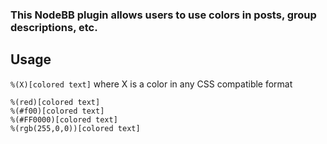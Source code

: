 ### This NodeBB plugin allows users to use colors in posts, group descriptions, etc.

## Usage
`%(X)[colored text]` where X is a color in any CSS compatible format

```
%(red)[colored text]  
%(#f00)[colored text]  
%(#FF0000)[colored text]  
%(rgb(255,0,0))[colored text]
```
